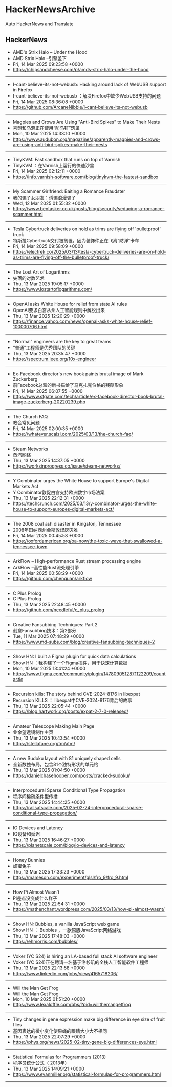 # HackerNewsArchive
Auto HackerNews and Translate

## HackerNews
* AMD's Strix Halo – Under the Hood
* AMD Strix Halo –引擎盖下
* Fri, 14 Mar 2025 09:23:58 +0000
* https://chipsandcheese.com/p/amds-strix-halo-under-the-hood
----
* I-cant-believe-its-not-webusb: Hacking around lack of WebUSB support in Firefox
* I-cant-believe-its-not-webusb ：解决Firefox中缺少WebUSB支持的问题
* Fri, 14 Mar 2025 08:36:08 +0000
* https://github.com/ArcaneNibble/i-cant-believe-its-not-webusb
----
* Magpies and Crows Are Using "Anti-Bird Spikes" to Make Their Nests
* 喜鹊和乌鸦正在使用“防鸟钉”筑巢
* Mon, 10 Mar 2025 14:33:10 +0000
* https://www.audubon.org/magazine/apparently-magpies-and-crows-are-using-anti-bird-spikes-make-their-nests
----
* TinyKVM: Fast sandbox that runs on top of Varnish
* TinyKVM ：在Varnish上运行的快速沙盒
* Fri, 14 Mar 2025 02:12:11 +0000
* https://info.varnish-software.com/blog/tinykvm-the-fastest-sandbox
----
* My Scammer Girlfriend: Baiting a Romance Fraudster
* 我的骗子女朋友：诱骗浪漫骗子
* Wed, 12 Mar 2025 01:55:32 +0000
* https://www.bentasker.co.uk/posts/blog/security/seducing-a-romance-scammer.html
----
* Tesla Cybertruck deliveries on hold as trims are flying off 'bulletproof' truck
* 特斯拉Cybertruck交付被搁置，因为装饰件正在飞离“防弹”卡车
* Fri, 14 Mar 2025 09:58:09 +0000
* https://electrek.co/2025/03/13/tesla-cybertruck-deliveries-are-on-hold-as-trims-are-flying-off-the-bulletproof-truck/
----
* The Lost Art of Logarithms
* 失落的对数艺术
* Thu, 13 Mar 2025 19:05:17 +0000
* https://www.lostartoflogarithms.com/
----
* OpenAI asks White House for relief from state AI rules
* OpenAI要求白宫从州人工智能规则中解脱出来
* Thu, 13 Mar 2025 12:20:29 +0000
* https://finance.yahoo.com/news/openai-asks-white-house-relief-100000706.html
----
* "Normal" engineers are the key to great teams
* “普通”工程师是优秀团队的关键
* Thu, 13 Mar 2025 20:35:47 +0000
* https://spectrum.ieee.org/10x-engineer
----
* Ex-Facebook director's new book paints brutal image of Mark Zuckerberg
* 前Facebook总监的新书描绘了马克扎克伯格的残酷形象
* Fri, 14 Mar 2025 06:07:55 +0000
* https://www.sfgate.com/tech/article/ex-facebook-director-book-brutal-image-zuckerberg-20220239.php
----
* The Church FAQ
* 教会常见问题
* Fri, 14 Mar 2025 02:00:35 +0000
* https://whatever.scalzi.com/2025/03/13/the-church-faq/
----
* Steam Networks
* 蒸汽网络
* Thu, 13 Mar 2025 14:37:05 +0000
* https://worksinprogress.co/issue/steam-networks/
----
* Y Combinator urges the White House to support Europe's Digital Markets Act
* Y Combinator敦促白宫支持欧洲数字市场法案
* Thu, 13 Mar 2025 22:12:31 +0000
* https://techcrunch.com/2025/03/13/y-combinator-urges-the-white-house-to-support-europes-digital-markets-act/
----
* The 2008 coal ash disaster in Kingston, Tennessee
* 2008年田纳西州金斯敦煤灰灾难
* Fri, 14 Mar 2025 00:45:58 +0000
* https://oxfordamerican.org/oa-now/the-toxic-wave-that-swallowed-a-tennessee-town
----
* ArkFlow – High-performance Rust stream processing engine
* ArkFlow –高性能Rust流处理引擎
* Fri, 14 Mar 2025 00:58:29 +0000
* https://github.com/chenquan/arkflow
----
* C Plus Prolog
* C Plus Prolog
* Thu, 13 Mar 2025 22:48:45 +0000
* https://github.com/needleful/c_plus_prolog
----
* Creative Fansubbing Techniques: Part 2
* 创意Fansubbing技术：第2部分
* Tue, 11 Mar 2025 07:48:29 +0000
* https://www.md-subs.com/blog/creative-fansubbing-techniques-2
----
* Show HN: I built a Figma plugin for quick data calculations
* Show HN ：我构建了一个Figma插件，用于快速计算数据
* Mon, 10 Mar 2025 13:41:24 +0000
* https://www.figma.com/community/plugin/1478090512871122209/countastic
----
* Recursion kills: The story behind CVE-2024-8176 in libexpat
* Recursion KILLS ： libexpat中CVE-2024-8176背后的故事
* Thu, 13 Mar 2025 22:05:44 +0000
* https://blog.hartwork.org/posts/expat-2-7-0-released/
----
* Amateur Telescope Making Main Page
* 业余望远镜制作主页
* Thu, 13 Mar 2025 10:43:54 +0000
* https://stellafane.org/tm/atm/
----
* A new Sudoku layout with 81 uniquely shaped cells
* 全新数独布局，包含81个独特形状的单元格
* Thu, 13 Mar 2025 01:04:50 +0000
* https://danielchasehooper.com/posts/cracked-sudoku/
----
* Interprocedural Sparse Conditional Type Propagation
* 程序间稀疏条件型传播
* Thu, 13 Mar 2025 14:44:25 +0000
* https://railsatscale.com/2025-02-24-interprocedural-sparse-conditional-type-propagation/
----
* IO Devices and Latency
* IO设备和延迟
* Thu, 13 Mar 2025 16:46:27 +0000
* https://planetscale.com/blog/io-devices-and-latency
----
* Honey Bunnies
* 蜂蜜兔子
* Thu, 13 Mar 2025 17:33:23 +0000
* https://mameson.com/experiment/glsl/fro_9/fro_9.html
----
* How Pi Almost Wasn't
* Pi差点没变成什么样子
* Thu, 13 Mar 2025 22:54:31 +0000
* https://mathenchant.wordpress.com/2025/03/13/how-pi-almost-wasnt/
----
* Show HN: Bubbles, a vanilla JavaScript web game
* Show HN ： Bubbles ，一款原版JavaScript网络游戏
* Thu, 13 Mar 2025 17:48:03 +0000
* https://ehmorris.com/bubbles/
----
* Voker (YC S24) is hiring an LA-based full stack AI software engineer
* Voker (YC S24)正在聘请一名基于洛杉矶的全栈人工智能软件工程师
* Thu, 13 Mar 2025 22:13:58 +0000
* https://www.linkedin.com/jobs/view/4165718206/
----
* Will the Man Get Frog
* Will the Man Get Frog
* Mon, 10 Mar 2025 01:51:20 +0000
* https://www.lexaloffle.com/bbs/?pid=willthemangetfrog
----
* Tiny changes in gene expression make big difference in eye size of fruit flies
* 基因表达的微小变化使果蝇的眼睛大小大不相同
* Thu, 13 Mar 2025 22:07:29 +0000
* https://phys.org/news/2025-02-tiny-gene-big-differences-eye.html
----
* Statistical Formulas for Programmers (2013)
* 程序员统计公式（ 2013年）
* Thu, 13 Mar 2025 14:09:21 +0000
* https://www.evanmiller.org/statistical-formulas-for-programmers.html
----

